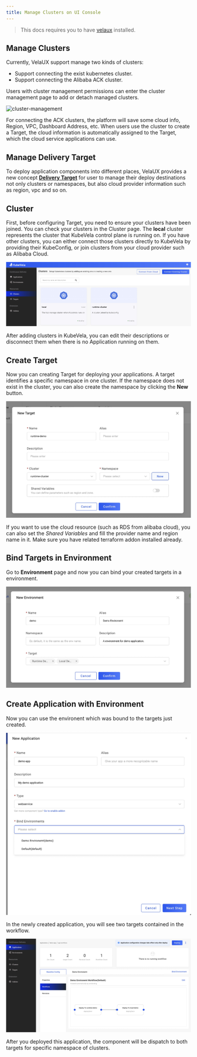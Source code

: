 ```yaml
---
title: Manage Clusters on UI Console
---
```


> This docs requires you to have [velaux](../../../reference/addons/velaux.md) installed.


## Manage Clusters

Currently, VelaUX support manage two kinds of clusters:

* Support connecting the exist kubernetes cluster.
* Support connecting the Alibaba ACK cluster.

Users with cluster management permissions can enter the cluster management page to add or detach managed clusters.

![cluster-management](https://kubevela.io/images/1.3/cluster-management.jpg)

For connecting the ACK clusters, the platform will save some cloud info, Region, VPC, Dashboard Address, etc. When users use the cluster to create a Target, the cloud information is automatically assigned to the Target, which the cloud service applications can use.

## Manage Delivery Target

To deploy application components into different places, VelaUX provides a new concept **[Delivery Target](../../../reference/addons/velaux.md#delivery-target)** for user to manage their deploy destinations not only clusters or namespaces, but also cloud provider information such as region, vpc and so on.

## Cluster

First, before configuring Target, you need to ensure your clusters have been joined. You can check your clusters in the Cluster page. The **local** cluster represents the cluster that KubeVela control plane is running on. If you have other clusters, you can either connect those clusters directly to KubeVela by providing their KubeConfig, or join clusters from your cloud provider such as Alibaba Cloud.

![manage-clusters](../../../resources/manage-clusters.jpg)

After adding clusters in KubeVela, you can edit their descriptions or disconnect them when there is no Application running on them.

## Create Target

Now you can creating Target for deploying your applications. A target identifies a specific namespace in one cluster. If the namespace does not exist in the cluster, you can also create the namespace by clicking the **New** button.

![new-target](../../../resources/new-target.jpg)

If you want to use the cloud resource (such as RDS from alibaba cloud), you can also set the *Shared Variables* and fill the provider name and region name in it. Make sure you have related terraform addon installed already.

## Bind Targets in Environment

Go to **Environment** page and now you can bind your created targets in a environment.

![new-environment](../../../resources/new-environment.jpg)

## Create Application with Environment

Now you can use the environent which was bound to the targets just created.

![bind-env-to-app](../../../resources/bind-env-to-app.jpg)

In the newly created application, you will see two targets contained in the workflow.

![app-with-target](../../../resources/app-with-target.jpg)

After you deployed this application, the component will be dispatch to both targets for specific namespace of clusters.